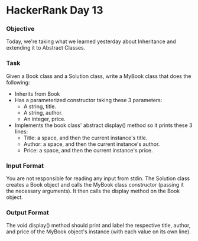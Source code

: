 # HackerRank Day 13

### Objective

Today, we're taking what we learned yesterday about 
Inheritance and extending it to Abstract Classes.

### Task

Given a Book class and a Solution class, write a MyBook class that does the
following:

- Inherits from Book
- Has a parameterized constructor taking these 3 parameters:
  - A string, title.
  - A string, author.
  - An integer, price.
- Implements the book class' abstract display() method so it prints
these 3 lines:
  - Title: a space, and then the current instance's title.
  - Author: a space, and then the current instance's author.
  - Price: a space, and then the current instance's price. 

### Input Format

You are not responsible for reading any input from stdin. 
The Solution class creates a Book object and calls the MyBook 
class constructor (passing it the necessary arguments). It then 
calls the display method on the Book object.

### Output Format

The void display() method should print and label the respective title, 
author, and price of the MyBook object's instance (with each value on 
its own line).
